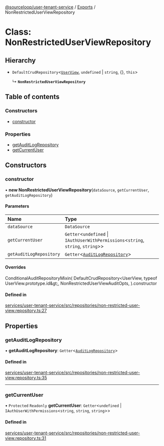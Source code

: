 [@sourceloop/user-tenant-service](../README.md) / [Exports](../modules.md) / NonRestrictedUserViewRepository

# Class: NonRestrictedUserViewRepository

## Hierarchy

- `DefaultCrudRepository`<[`UserView`](UserView.md), `undefined` \| `string`, {}, `this`\>

  ↳ **`NonRestrictedUserViewRepository`**

## Table of contents

### Constructors

- [constructor](NonRestrictedUserViewRepository.md#constructor)

### Properties

- [getAuditLogRepository](NonRestrictedUserViewRepository.md#getauditlogrepository)
- [getCurrentUser](NonRestrictedUserViewRepository.md#getcurrentuser)

## Constructors

### constructor

• **new NonRestrictedUserViewRepository**(`dataSource`, `getCurrentUser`, `getAuditLogRepository`)

#### Parameters

| Name | Type |
| :------ | :------ |
| `dataSource` | `DataSource` |
| `getCurrentUser` | `Getter`<`undefined` \| `IAuthUserWithPermissions`<`string`, `string`, `string`\>\> |
| `getAuditLogRepository` | `Getter`<[`AuditLogRepository`](AuditLogRepository.md)\> |

#### Overrides

ConditionalAuditRepositoryMixin(
  DefaultCrudRepository&lt;UserView, typeof UserView.prototype.id\&gt;,
  NonRestrictedUserViewAuditOpts,
).constructor

#### Defined in

[services/user-tenant-service/src/repositories/non-restricted-user-view.repository.ts:27](https://github.com/sourcefuse/loopback4-microservice-catalog/blob/00e854d46/services/user-tenant-service/src/repositories/non-restricted-user-view.repository.ts#L27)

## Properties

### getAuditLogRepository

• **getAuditLogRepository**: `Getter`<[`AuditLogRepository`](AuditLogRepository.md)\>

#### Defined in

[services/user-tenant-service/src/repositories/non-restricted-user-view.repository.ts:35](https://github.com/sourcefuse/loopback4-microservice-catalog/blob/00e854d46/services/user-tenant-service/src/repositories/non-restricted-user-view.repository.ts#L35)

___

### getCurrentUser

• `Protected` `Readonly` **getCurrentUser**: `Getter`<`undefined` \| `IAuthUserWithPermissions`<`string`, `string`, `string`\>\>

#### Defined in

[services/user-tenant-service/src/repositories/non-restricted-user-view.repository.ts:31](https://github.com/sourcefuse/loopback4-microservice-catalog/blob/00e854d46/services/user-tenant-service/src/repositories/non-restricted-user-view.repository.ts#L31)
